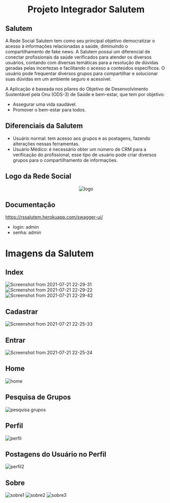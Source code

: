 <h1 align=center> Projeto Integrador Salutem </h1>
  



## Salutem

A Rede Social Salutem tem como seu principal objetivo democratizar o acesso à informações relacionadas a saúde, diminuindo o compartilhamento de fake news. A Salutem possui um  diferencial de conectar profissionais da saúde verificados para atender os diversos usuários, contando com diversas temáticas para a resolução de dúvidas geradas pelas incertezas e facilitando o acesso a conteúdos especificos. O usuário pode frequentar diversos grupos para compartilhar e solucionar suas dúvidas em um ambiente seguro e acessível.

A Aplicação é baseada nos pilares do Objetivo de Desenvolvimento Sustentável pela Onu 
(ODS-3) de Saúde e bem-estar, que tem por objetivo:
+ Assegurar uma vida saudável. 
+ Promover o bem-estar para todos.

## Diferenciais da Salutem

+ Usuário normal: tem acesso aos grupos e as postagens, fazendo alterações nessas ferramentas.
+ Usuário Médico: é necessário obter um número de CRM para a verificação do profissional, esse tipo de usuário pode criar diversos grupos para o compartilhamento de informações.

## Logo da Rede Social
<div align=center>
<img    alt="logo" src="https://images-ext-2.discordapp.net/external/uYALRVu4D4WLMbtpv8jvn4XiqYd0ip5iVZay8PmM3n4/https/i.imgur.com/FguOnQN.png?width=386&height=375">
  
</div>

## Documentação

https://rssalutem.herokuapp.com/swagger-ui/

+ login: admin
+ senha: admin

# Imagens da Salutem


##  Index

![Screenshot from 2021-07-21 22-29-31](https://user-images.githubusercontent.com/64945428/126579719-a1a2a9ed-59f7-4caa-bce6-b21e595637e8.png)
![Screenshot from 2021-07-21 22-29-22](https://user-images.githubusercontent.com/64945428/126579724-34ab2b67-92e7-49c6-ae92-ae7c8449de81.png)
![Screenshot from 2021-07-21 22-29-42](https://user-images.githubusercontent.com/64945428/126579733-26c17419-3c4f-4fac-ab78-205f877d5f00.png)


## Cadastrar

![Screenshot from 2021-07-21 22-25-33](https://user-images.githubusercontent.com/64945428/126579671-5f29b355-ce2f-4d5a-ab2f-34620a5f11fb.png)



## Entrar

![Screenshot from 2021-07-21 22-25-24](https://user-images.githubusercontent.com/64945428/126579711-b9105422-7b12-47d1-ba9f-8cc14548132d.png)

## Home

![home](https://user-images.githubusercontent.com/64945428/126825902-7955ba45-50e8-42fa-983e-8a3e4f878978.png)


## Pesquisa de Grupos


![pesquisa grupos](https://user-images.githubusercontent.com/64945428/126825951-369ffac9-d761-4940-a8b4-fbd3e9aa3e3f.png)


## Perfil


![perfil](https://user-images.githubusercontent.com/64945428/126826052-b173b415-c133-4172-baa9-4c358e142218.png)


## Postagens do Usuário no Perfil

![perfil2](https://user-images.githubusercontent.com/64945428/126826136-8102bf28-8dcc-471d-aab9-6e4583010184.png)

## Sobre


![sobre1](https://user-images.githubusercontent.com/64945428/126826230-a7d6877c-28ed-49aa-9000-f17a0f684c52.png)
![sobre2](https://user-images.githubusercontent.com/64945428/126826241-f62d9c0f-12be-40ad-9dba-456689ac4ca7.png)
![sobre3](https://user-images.githubusercontent.com/64945428/126826252-7fd37423-3eff-4b1a-99c5-0ebbed88fe79.png)







